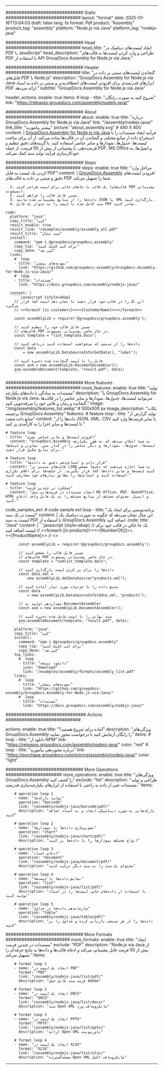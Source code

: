 



---
############################# Static ############################
layout: "format"
date:  2025-01-16T13:04:03
draft: false
lang: fa
format: Pdf
product: "Assembly"
product_tag: "assembly"
platform: "Node.js via Java"
platform_tag: "nodejs-java"

############################# Head ############################
head_title: "ایجاد لیست‌های دینامیک در PDF با JavaScript"
head_description: "طراحی و وارد کردن لیست‌ها به قالب‌های PDF با استفاده از API GroupDocs.Assembly for Node.js via Java."

############################# Header ############################
title: "گنجاندن لیست‌های مبتنی بر داده در فایل‌های PDF با Node.js" 
description: "GroupDocs.Assembly for Node.js via Java ابزارهای قدرتمندی برای افزودن لیست‌های انعطاف‌پذیر و مبتنی بر داده به اسناد PDF ارائه می‌دهد."
subtitle: "GroupDocs.Assembly for Node.js via Java" 

header_actions:
  enable: true
  items:
    #  loop
    - title: "شروع کنید به صورت رایگان"
      link: "https://releases.groupdocs.com/assembly/nodejs-java/"
      
############################# About ############################
about:
    enable: true
    title: "درباره GroupDocs.Assembly for Node.js via Java"
    link: "/assembly/nodejs-java/"
    link_title: "بیشتر بیاموزید"
    picture: "about_assembly.svg" # 480 X 400
    content: |
       [GroupDocs.Assembly for Node.js via Java](/assembly/nodejs-java/) فرآیند ایجاد مستندات را با استخراج داده از منابع مختلف و گنجاندن آن در قالب‌ها ساده می‌کند. از آن برای ساخت لیست‌ها، جدول‌ها، نمودارها و سایر عناصر استفاده کنید، با گزینه‌های دقیق تنظیم و فرمت‌دهی. با پشتیبانی از بیش از 50 فرمت، از جمله PDF، MS Office و ایمیل‌ها، به خودکارسازی فرآیند تولید سند کمک می‌کند.

############################# Steps ############################
steps:
    enable: true
    title: "مراحل وارد کردن یک لیست به فایل PDF"
    content: |
      [GroupDocs.Assembly](/assembly/nodejs-java/) افزودن لیست‌های دقیق و مبتنی بر داده به قالب‌های PDF شما را تسهیل می‌کند.
      
      1. یک قالب با جاهای خالی برای لیست طراحی کنید (قالب‌های PDF پشتیبانی نمی‌شوند).
      2. مسیر فایل قالب را فراهم کنید.
      3. داده‌ها را از منابع پشتیبانی شده مانند JSON یا XML بارگذاری کنید.
      4. سند کامل شده با لیست را به عنوان یک فایل PDF صادر کنید.
   
    code:
      platform: "java"
      copy_title: "کپی"
      result_enable: true
      result_link: "/examples/assembly/assembly_all.pdf"
      result_title: "سند مثال"
      install:
        command: "npm i @groupdocs/groupdocs.assembly"
        copy_tip: "برای کپی کلیک کنید"
        copy_done: "کپی شد"
      links:
        #  loop
        - title: "نمونه‌های بیشتر"
          link: "https://github.com/groupdocs-assembly/GroupDocs.Assembly-for-Node.js-via-Java/"
        #  loop
        - title: "مستندات"
          link: "https://docs.groupdocs.com/assembly/nodejs-java/"
          
      content: |
        ```javascript {style=abap}
        // این تگ را در قالب خود قرار دهید تا نشان دهد لیست کجا قرار می‌گیرد
        // <<foreach [in customers]>><<[CustomerName]>><</foreach>>
    
        const assemblyLib = require('@groupdocs/groupdocs.assembly');

        // مسیر فایل قالب خود را تنظیم کنید
        // قالب‌های PDF در حال حاضر پشتیبانی نمی‌شوند.
        const template = "list_template.docx";

        // داده‌ها را از منبعی که می‌خواهید استفاده کنید دریافت کنید
        const data 
            = new assemblyLib.DataSourceInfo(GetData(), "label");

        // فایل را با لیست گنجانده شده ذخیره کنید
        const asm = new assemblyLib.DocumentAssembler();
        asm.assembleDocument(template, "result.pdf", data);
        ```           

############################# More features ############################
more_features:
  enable: true
  title: "تولید مستندات به سادگی با داده‌های یکپارچه"
  description: "با GroupDocs.Assembly for Node.js via Java، می‌توانید لیست‌ها، جدول‌ها، نمودارها و سایر عناصر را در قالب‌ها گنجانده و زمان و تلاش خود را صرفه‌جویی کنید."
  image: "/img/assembly/features_list.webp" # 500x500 px
  image_description: "نکات برجسته GroupDocs.Assembly"
  features:
    # feature loop
    - title: "تولید گزارش از منابع داده متعدد"
      content: "داده‌ها را از JSON، XML، CSV یا سایر فرمت‌ها وارد کنید تا لیست‌ها و سایر اجزا را به کارآمدی پر کنید."

    # feature loop
    - title: "افزودن لیست‌ها و سایر عناصر بصری"
      content: "GroupDocs.Assembly به شما امکان می‌دهد که به طور یکپارچه لیست‌ها، جدول‌ها، نمودارها و دیگر عناصر را در کنار متن، تصاویر و لینک‌ها برای نتایج شکیل قرار دهید."

    # feature loop
    - title: "قرار دادن و استایل‌دهی دقیق به داده‌ها"
      content: "قالب‌های مبتنی بر LINQ به شما اجازه می‌دهند که دقیقاً مشخص کنید لیست‌ها و سایر داده‌ها کجا قرار بگیرند، از حلقه‌ها برای اقلام تکراری استفاده کنید و استایل‌ها را مطابق نیازهای خود سفارشی کنید."

    # feature loop
    - title: "عملکرد در چندین فرمت"
      content: "ایجاد مستندات در فرمت‌هایی مثل MS Office، PDF، OpenOffice، HTML و ایمیل. محتوای مختلف از منابع مختلف را به یک فایل واحد ادغام کنید."
      
  code_samples_ext:
    # code sample ext loop
    - title: "برنامه‌نویسی برای ایجاد یک لیست در یک سند"
      content: |
        این مثال نشان می‌دهد که چگونه به صورت دینامیک یک لیست به سند PDF با استفاده از GroupDocs.Assembly اضافه کنید.
      code:
        title: "Java"
        content: |
          ```javascript {style=abap}
          // یک جا خالی در قالب خود برای لیست اضافه کنید
          // <<foreach [in products]>><<[NumberOf()]>>. <<[ProductName]>>
          // <</foreach>>
          
          const assemblyLib = require('@groupdocs/groupdocs.assembly');

          // مسیر فایل قالب را مشخص کنید
          // قالب‌های PDF در حال حاضر پشتیبانی نمی‌شوند.
          const template = "numlist_template.docx";

          // داده‌ها را برای پر کردن لیست بارگذاری کنید
          const data_xml =
              new assemblyLib.XmlDataSource("products.xml");

          // منبع داده را با جزئیات مورد نیاز آماده کنید
          const data 
              = new assemblyLib.DataSourceInfo(data_xml, "products");

          // مقداردهی اولیه به DocumentAssembler
          const asm = new assemblyLib.DocumentAssembler();

          // سند نهایی را با لیست شامل شده ذخیره کنید
          asm.assembleDocument(template, "result.pdf", data);
          ```
        platform: "java"
        copy_title: "کپی"
        install:
          command: "npm i @groupdocs/groupdocs.assembly"
          copy_tip: "برای کپی کلیک کنید"
          copy_done: "کپی شد"
        top_links:
          #  loop
          - title: "دانلود نتیجه"
            icon: "download"
            link: "/examples/assembly/formats/assembly_list.pdf"
        links:
          #  loop
          - title: "نمونه‌های بیشتر"
            link: "https://github.com/groupdocs-assembly/GroupDocs.Assembly-for-Node.js-via-Java/"
          #  loop
          - title: "مستندات"
            link: "https://docs.groupdocs.com/assembly/nodejs-java/"
            

            


############################## Actions ############################

actions:
  enable: true
  title: "آماده برای شروع هستید؟"
  description: "ویژگی‌های GroupDocs.Assembly را رایگان آزمایش کنید یا درخواست مجوز نمایید"
  items:
    #  loop
    - title: "دانلود از NPM"
      link: "https://releases.groupdocs.com/assembly/nodejs-java/"
      color: "red"
        #  loop
    - title: "درباره مجوزدهی بیاموزید"
      link: "https://purchase.groupdocs.com/pricing/assembly/nodejs-java/"
      color: "light"


############################# More Operations #####################
more_operations:
    enable: true
    title: "ویژگی‌های GroupDocs.Assembly را کشف کنید"
    exclude: "list"
    description: "طراحی و تولید مستندات غنی از داده به راحتی با استفاده از ابزارهای یکپارچه‌سازی قدرتمند."
    items: 
          
        # operation loop 1
        - name: "تولید بارکدها"
          operation: "barcode"
          link: "/assembly/nodejs-java/barcode/pdf/"
          description: "بارکدهایی به صورت دینامیکی ایجاد و به اسناد اضافه کنید"

        # operation loop 2
        - name: "تصویرسازی داده‌ها با نمودارها"
          operation: "chart"
          link: "/assembly/nodejs-java/chart/pdf/"
          description: "انواع مختلف نمودارها را با داده‌ها پر کنید"

        # operation loop 3
        - name: "ادغام اسناد"
          operation: "document"
          link: "/assembly/nodejs-java/document/pdf/"
          description: "محتوای یک سند را به سند دیگر ترکیب کنید"

        # operation loop 4
        - name: "نمایش داده‌ها با لیست‌ها"
          operation: "list"
          link: "/assembly/nodejs-java/list/pdf/"
          description: "با استفاده از داده‌های خاص، لیست‌ها را در اسناد تولید کنید"

        # operation loop 5
        - name: "سازماندهی داده‌ها در جداول"
          operation: "table"
          link: "/assembly/nodejs-java/table/pdf/"
          description: "داده‌ها را از هر منبعی بازیابی کرده و جداول را پر کنید"
         
          
############################# More Formats ########################
more_formats:
    enable: true
    title: "ایجاد مستندات در چندین فرمت"
    exclude: "PDF"
    description: "Node.js via Java از بیش از 50 فرمت فایل پشتیبانی می‌کند و ادغام قالب‌ها و داده‌ها به نتایج حرفه‌ای را تسهیل می‌کند."
    items: 
          
        # format loop 1
        - name: "ایجاد یک لیست در PDF"
          format: "PDF"
          link: "/assembly/nodejs-java/list/pdf/"
          description: "فرمت سند قابل حمل Adobe"
          
        # format loop 2
        - name: "ایجاد یک لیست در DOCX"
          format: "DOCX"
          link: "/assembly/nodejs-java/list/docx/"
          description: "سند Open XML مایکروسافت ورد"
          
        # format loop 3
        - name: "ایجاد یک لیست در PPTX"
          format: "PPTX"
          link: "/assembly/nodejs-java/list/pptx/"
          description: "ارائه Open XML پاورپوینت"
          
        # format loop 4
        - name: "ایجاد یک لیست در XLSX"
          format: "XLSX"
          link: "/assembly/nodejs-java/list/xlsx/"
          description: "صفحه‌گسترده Open XML مایکروسافت اکسل"


          

---
